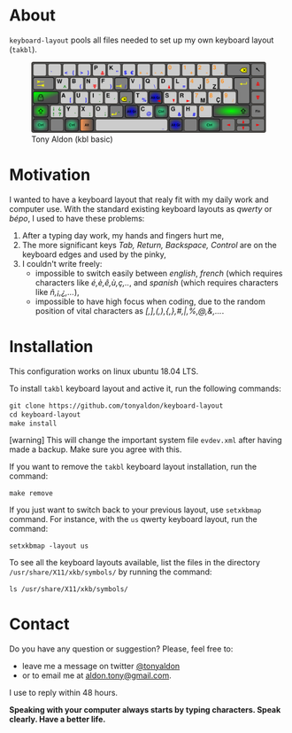 # About

`keyboard-layout` pools all files needed to set up my own keyboard
layout (`takbl`).

<p align="center">
	<figure>
	<img src="takbl-basic.svg" alt="Tony Aldon basic keyboard layout " title="Tony Aldon (kbl basic)">
	<figcaption>Tony Aldon (kbl basic)</figcaption>
	</figure>
<p/>

# Motivation 
I wanted to have a keyboard layout that realy fit with my daily work and computer use. 
With the standard existing keyboard layouts as *qwerty* or *bépo*, I used to have these problems:

1. After a typing day work, my hands and fingers hurt me,
2. The more significant keys *Tab, Return, Backspace, Control* are on
   the keyboard edges and used by the pinky,
3. I couldn't write freely:
   * impossible to switch easily between *english*, *french* (which requires characters like *é,è,ê,ù,ç,..*, and *spanish* (which requires characters like *ñ,¡,¿,...*),
   * impossible to have high focus when coding, due to the random position of vital characters as *[,],(,),{,},#,|,%,@,&,...*.

# Installation

This configuration works on linux ubuntu 18.04 LTS.

To install `takbl` keyboard layout and active it, run the following commands: 

	git clone https://github.com/tonyaldon/keyboard-layout
	cd keyboard-layout
	make install

[warning] This will change the important system file `evdev.xml` 
after having made a backup. Make sure you agree with this.

If you want to remove the `takbl` keyboard layout installation, run the command:

	make remove

If you just want to switch back to your previous layout, use `setxkbmap` command. For
instance, with the `us` qwerty keyboard layout, run the command:

	setxkbmap -layout us

To see all the keyboard layouts available, list the files in the directory
`/usr/share/X11/xkb/symbols/` by running the command:

	ls /usr/share/X11/xkb/symbols/

# Contact

Do you have any question or suggestion? Please, feel free to:
* leave me a message on twitter <a
href="http://www.twitter.com/tonyaldon">@tonyaldon</a> 
* or to email me at aldon.tony@gmail.com. 

I use to reply within 48 hours.

**Speaking with your computer always starts by typing
characters. Speak clearly. Have a better life.**
